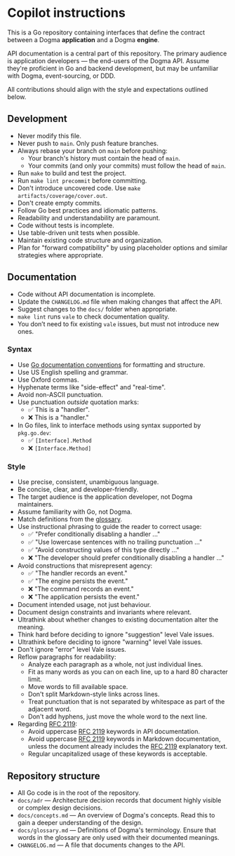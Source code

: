 <!-- vale off -->

# Copilot instructions

This is a Go repository containing interfaces that define the contract between a
Dogma **application** and a Dogma **engine**.

API documentation is a central part of this repository. The primary audience is
application developers — the end-users of the Dogma API. Assume they're
proficient in Go and backend development, but may be unfamiliar with Dogma,
event-sourcing, or DDD.

All contributions should align with the style and expectations outlined below.

## Development

- Never modify this file.
- Never push to `main`. Only push feature branches.
- Always rebase your branch on `main` before pushing:
  - Your branch's history must contain the head of `main`.
  - Your commits (and only your commits) must follow the head of `main`.
- Run `make` to build and test the project.
- Run `make lint precommit` before committing.
- Don't introduce uncovered code. Use `make artifacts/coverage/cover.out`.
- Don't create empty commits.
- Follow Go best practices and idiomatic patterns.
- Readability and understandability are paramount.
- Code without tests is incomplete.
- Use table-driven unit tests when possible.
- Maintain existing code structure and organization.
- Plan for "forward compatibility" by using placeholder options and similar
  strategies where appropriate.

## Documentation

- Code without API documentation is incomplete.
- Update the `CHANGELOG.md` file when making changes that affect the API.
- Suggest changes to the `docs/` folder when appropriate.
- `make lint` runs `vale` to check documentation quality.
- You don’t need to fix existing `vale` issues, but must not introduce new ones.

### Syntax

- Use [Go documentation conventions] for formatting and structure.
- Use US English spelling and grammar.
- Use Oxford commas.
- Hyphenate terms like "side-effect" and "real-time".
- Avoid non-ASCII punctuation.
- Use punctuation _outside_ quotation marks:
  - ✅ This is a "handler".
  - ❌ This is a "handler."
- In Go files, link to interface methods using syntax supported by `pkg.go.dev`:
  - ✅ `[Interface].Method`
  - ❌ `[Interface.Method]`

### Style

- Use precise, consistent, unambiguous language.
- Be concise, clear, and developer-friendly.
- The target audience is the application developer, not Dogma maintainers.
- Assume familiarity with Go, not Dogma.
- Match definitions from the [glossary].
- Use instructional phrasing to guide the reader to correct usage:
  - ✅ "Prefer conditionally disabling a handler ..."
  - ✅ "Use lowercase sentences with no trailing punctuation ..."
  - ✅ "Avoid constructing values of this type directly ..."
  - ❌ "The developer should prefer conditionally disabling a handler ..."
- Avoid constructions that misrepresent agency:
  - ✅ "The handler records an event."
  - ✅ "The engine persists the event."
  - ❌ "The command records an event."
  - ❌ "The application persists the event."
- Document intended usage, not just behaviour.
- Document design constraints and invariants where relevant.
- Ultrathink about whether changes to existing documentation alter the meaning.
- Think hard before deciding to ignore "suggestion" level Vale issues.
- Ultrathink before deciding to ignore "warning" level Vale issues.
- Don't ignore "error" level Vale issues.
- Reflow paragraphs for readability:
  - Analyze each paragraph as a whole, not just individual lines.
  - Fit as many words as you can on each line, up to a hard 80 character limit.
  - Move words to fill available space.
  - Don't split Markdown-style links across lines.
  - Treat punctuation that is not separated by whitespace as part of the
    adjacent word.
  - Don't add hyphens, just move the whole word to the next line.
- Regarding [RFC 2119]:
  - Avoid uppercase [RFC 2119] keywords in API documentation.
  - Avoid uppercase [RFC 2119] keywords in Markdown documentation, unless the
    document already includes the [RFC 2119] explanatory text.
  - Regular uncapitalized usage of these keywords is acceptable.

## Repository structure

- All Go code is in the root of the repository.
- `docs/adr` — Architecture decision records that document highly visible or
  complex design decisions.
- `docs/concepts.md` — An overview of Dogma's concepts. Read this to gain a
  deeper understanding of the design.
- `docs/glossary.md` — Definitions of Dogma's terminology. Ensure that words in
  the glossary are only used with their documented meanings.
- `CHANGELOG.md` — A file that documents changes to the API.

[glossary]: ../docs/glossary.md
[Go documentation conventions]: https://go.dev/doc/comment
[RFC 2119]: https://datatracker.ietf.org/doc/html/rfc2119
